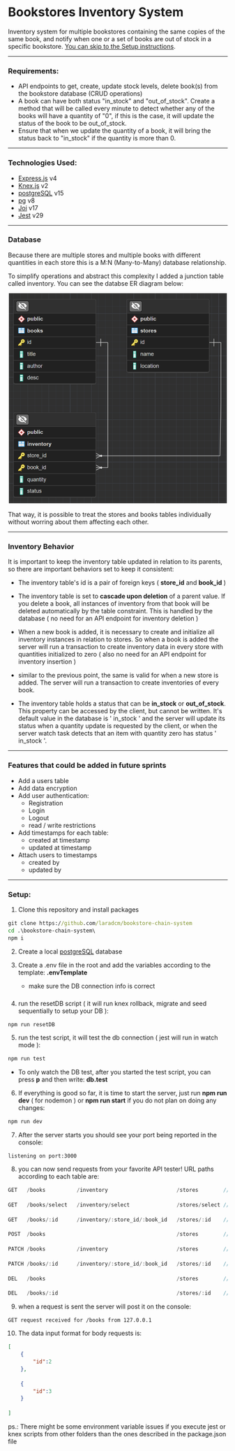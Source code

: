 # Bookstores Inventory System

Inventory system for multiple bookstores containing the same copies of the same book, and notify when one or a set of books are out of stock in a specific bookstore. 
[You can skip to the Setup instructions](#setup).

------
### Requirements:

- API endpoints to get, create, update stock levels, delete book(s) from the bookstore database (CRUD operations)
- A book can have both status "in_stock" and "out_of_stock". Create a method that will be called every minute to detect whether any of the books will have a quantity of "0", if this is the case, it will update the status of the book to be out_of_stock.
- Ensure that when we update the quantity of a book, it will bring the status back to "in_stock" if the quantity is more than 0.

------
### Technologies Used:

- [Express.js](http://expressjs.com/en/4x/api.html) v4
- [Knex.js](https://knexjs.org/guide/) v2
- [postgreSQL](https://www.postgresql.org/docs/current/index.html) v15
- [pg](https://github.com/brianc/node-postgres) v8
- [Joi](https://joi.dev/api/?v=17.9.1) v17
- [Jest](https://jestjs.io/docs/getting-started) v29

------
### Database 

<p>Because there are multiple stores and multiple books with different quantities in each store this is a M:N (Many-to-Many) database relationship.</p>

<p> To simplify operations and abstract this complexity I added a junction table called inventory. You can see the databse ER diagram below:</p>


<p align="center">
 <img src="public/img/ER_Diagram.PNG" 
alt="Relational database diagram" width="500" />
</p>

<p> That way, it is possible to treat the stores and books tables individually without worring about them affecting each other.</p>

------

### Inventory Behavior

 It is important to keep the inventory table updated in relation to its parents, so there are important behaviors set to keep it consistent:

-   The inventory table's id is a pair of foreign keys ( **store_id** and **book_id** )

-   The inventory table is set to **cascade upon deletion** of a parent value. If you delete a book, all instances of inventory from that book will be deleted automatically by the table constraint. This is handled by the database ( no need for an API endpoint for inventory deletion )
-   When a new book is added, it is necessary to create and initialize all inventory instances in relation to stores. So when a book is added the server will run a transaction to create inventory data in every store with quantities initialized to zero  ( also no need for an API endpoint for inventory insertion )
-   similar to the previous point, the same is valid for when a new store is added. The server will run a transaction to create inventories of every book.
-   The inventory table holds a status that can be **in_stock** or **out_of_stock**. This property can be accessed by the client, but cannot be written. It's default value in the database is ' in_stock ' and the server will update its status when a quantity update is requested by the client, or when the server watch task detects that an item with quantity zero has status ' in_stock '.

------

### Features that could be added in future sprints

-   Add a users table
-   Add data encryption
-   Add user authentication:
    -   Registration 
    -   Login
    -   Logout
    -   read / write restrictions
-   Add timestamps for each table:
    -   created at timestamp
    -   updated at timestamp
-   Attach users to timestamps
    -   created by
    -   updated by



------

### Setup:

1. Clone this repository and install packages 
```cmd
git clone https://github.com/laradcm/bookstore-chain-system
cd .\bookstore-chain-system\
npm i
``` 

2. Create a local [postgreSQL](https://www.postgresql.org/docs/current/tutorial-start.html) database

3. Create a .env file in the root and add the variables according to the template: **.envTemplate**
    -  make sure the DB connection info is correct 
    ###

4. run the resetDB script ( it will run knex rollback, migrate and seed sequentially to setup your DB ):
```cmd
npm run resetDB
```
5. run the test script, it will test the db connection ( jest will run in watch mode ):
```cmd
npm run test
``` 
- To only watch the DB test, after you started the test script, you can press **p** and then write: **db.test**

6. If everything is good so far, it is time to start the server, just run **npm run dev** ( for nodemon ) or **npm run start** if you do not plan on doing any changes:
```cmd
npm run dev
``` 

7. After the server starts you should see your port being reported in the console:

```clg
listening on port:3000
``` 
8. you can now send requests from your favorite API tester! URL paths according to each table are:
```js
GET   /books          /inventory                      /stores        //reads all values
  
GET   /books/select   /inventory/select               /stores/select //reads values according to ids in body

GET   /books/:id      /inventory/:store_id/:book_id   /stores/:id    //reads a single value according to id

POST  /books                                          /stores        //creates a single value

PATCH /books          /inventory                      /stores        //updates values according to ids in body

PATCH /books/:id      /inventory/:store_id/:book_id   /stores/:id    //updates a single value according to id

DEL   /books                                          /stores        //deletes values according to ids in body

DEL   /books/:id                                      /stores/:id    //deletes a single value according to id
```
9. when a request is sent the server will post it on the console:
```clg
GET request received for /books from 127.0.0.1
``` 
10. The data input format for body requests is:
```json
[
    {
        "id":2
    },

    {
        "id":3
    }

]
```


ps.: There might be some environment variable issues if you execute jest or knex scripts from other folders than the ones described in the package.json file

